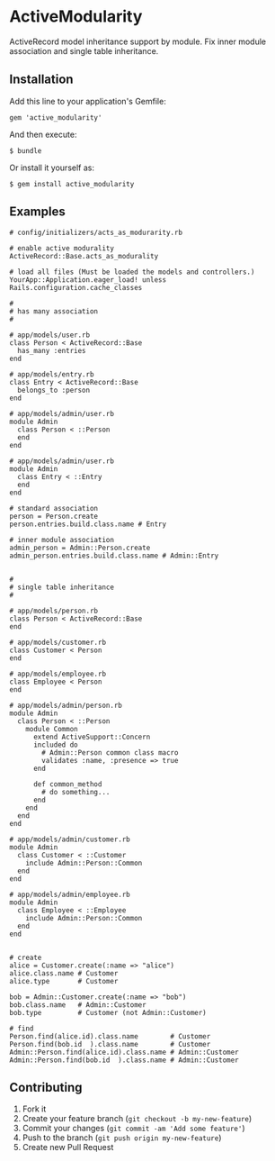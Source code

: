 # ActiveModularity

ActiveRecord model inheritance support by module.
Fix inner module association and single table inheritance.

## Installation

Add this line to your application's Gemfile:

    gem 'active_modularity'

And then execute:

    $ bundle

Or install it yourself as:

    $ gem install active_modularity

## Examples ##

    # config/initializers/acts_as_modurarity.rb
    
    # enable active modurality
    ActiveRecord::Base.acts_as_modurality
    
    # load all files (Must be loaded the models and controllers.)
    YourApp::Application.eager_load! unless Rails.configuration.cache_classes
    
    #
    # has many association
    # 
    
    # app/models/user.rb
    class Person < ActiveRecord::Base
      has_many :entries
    end
    
    # app/models/entry.rb
    class Entry < ActiveRecord::Base
      belongs_to :person
    end
    
    # app/models/admin/user.rb
    module Admin
      class Person < ::Person
      end
    end
    
    # app/models/admin/user.rb
    module Admin
      class Entry < ::Entry
      end
    end
    
    # standard association
    person = Person.create
    person.entries.build.class.name # Entry
    
    # inner module association
    admin_person = Admin::Person.create
    admin_person.entries.build.class.name # Admin::Entry
    
    
    #
    # single table inheritance
    #
    
    # app/models/person.rb
    class Person < ActiveRecord::Base
    end
    
    # app/models/customer.rb
    class Customer < Person
    end
    
    # app/models/employee.rb
    class Employee < Person
    end

    # app/models/admin/person.rb
    module Admin
      class Person < ::Person
        module Common
          extend ActiveSupport::Concern
          included do
            # Admin::Person common class macro
            validates :name, :presence => true
          end
          
          def common_method
            # do something...
          end
        end
      end
    end
    
    # app/models/admin/customer.rb
    module Admin
      class Customer < ::Customer
        include Admin::Person::Common
      end
    end
    
    # app/models/admin/employee.rb
    module Admin
      class Employee < ::Employee
        include Admin::Person::Common
      end
    end
    
    
    # create
    alice = Customer.create(:name => "alice")
    alice.class.name # Customer
    alice.type       # Customer
    
    bob = Admin::Customer.create(:name => "bob")
    bob.class.name   # Admin::Customer
    bob.type         # Customer (not Admin::Customer)
    
    # find 
    Person.find(alice.id).class.name        # Customer
    Person.find(bob.id  ).class.name        # Customer
    Admin::Person.find(alice.id).class.name # Admin::Customer
    Admin::Person.find(bob.id  ).class.name # Admin::Customer


## Contributing

1. Fork it
2. Create your feature branch (`git checkout -b my-new-feature`)
3. Commit your changes (`git commit -am 'Add some feature'`)
4. Push to the branch (`git push origin my-new-feature`)
5. Create new Pull Request
